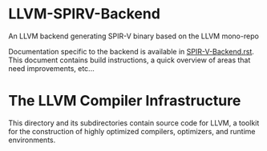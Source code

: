 # LLVM-SPIRV-Backend
An LLVM backend generating SPIR-V binary based on the LLVM mono-repo

Documentation specific to the backend is available in
[SPIR-V-Backend.rst](llvm/docs/SPIR-V-Backend.rst). This document contains
build instructions, a quick overview of areas that need improvements, etc...

# The LLVM Compiler Infrastructure

This directory and its subdirectories contain source code for LLVM,
a toolkit for the construction of highly optimized compilers,
optimizers, and runtime environments.

